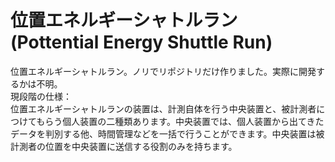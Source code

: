 # 位置エネルギーシャトルラン(Pottential Energy Shuttle Run)
位置エネルギーシャトルラン。ノリでリポジトリだけ作りました。実際に開発するかは不明。  
現段階の仕様：  
位置エネルギーシャトルランの装置は、計測自体を行う中央装置と、被計測者につけてもらう個人装置の二種類あります。中央装置では、個人装置から出てきたデータを判別する他、時間管理などを一括で行うことができます。中央装置は被計測者の位置を中央装置に送信する役割のみを持ちます。
